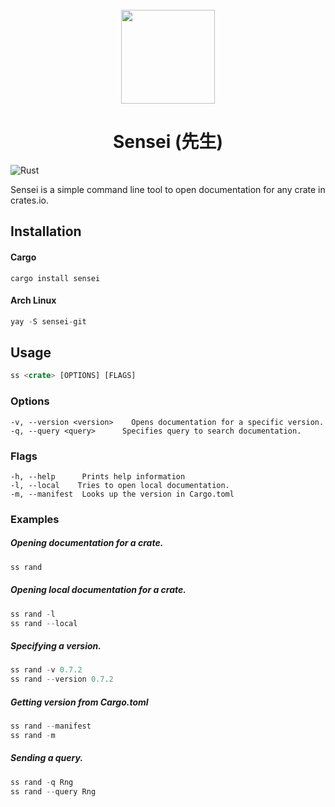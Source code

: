 <div align="center">
  <br>
  <img src="https://raw.githubusercontent.com/edfloreshz/sensei/main/docs/assets/logo.png" width="150" />

  <h1>Sensei (先生)</h1>
</div>

![Rust](https://github.com/edfloreshz/sensei/workflows/Rust/badge.svg?branch=main)

Sensei is a simple command line tool to open documentation for any crate in crates.io.

## Installation

#### Cargo

```shell
cargo install sensei
```

#### Arch Linux

```rust
yay -S sensei-git
```

## Usage

```rust
ss <crate> [OPTIONS] [FLAGS]
```

### Options

```
-v, --version <version>    Opens documentation for a specific version.
-q, --query <query>      Specifies query to search documentation.
```

### Flags

```
-h, --help      Prints help information
-l, --local    Tries to open local documentation.
-m, --manifest  Looks up the version in Cargo.toml
```

### Examples

##### Opening documentation for a crate.

```rust
ss rand
```

##### Opening local documentation for a crate.

```rust
ss rand -l
ss rand --local
```

##### Specifying a version.

```rust
ss rand -v 0.7.2
ss rand --version 0.7.2
```

##### Getting version from Cargo.toml

```rust
ss rand --manifest
ss rand -m
```

##### Sending a query.

```rust
ss rand -q Rng
ss rand --query Rng
```
